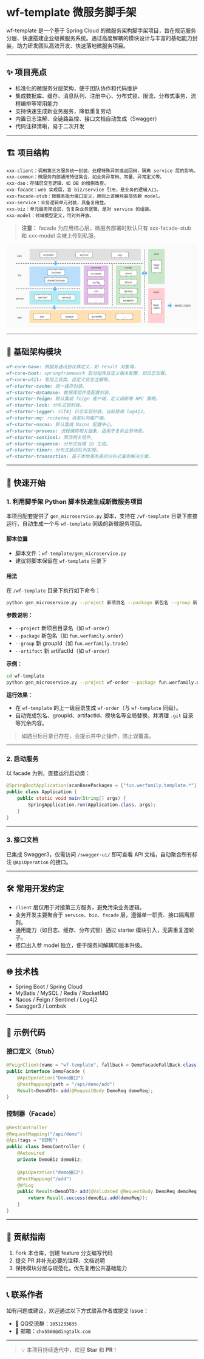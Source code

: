 # wf-template 微服务脚手架

wf-template 是一个基于 Spring Cloud 的微服务架构脚手架项目，旨在规范服务分层、快速搭建企业级微服务系统。通过高度解耦的模块设计与丰富的基础能力封装，助力研发团队高效开发、快速落地微服务项目。

---

## ✨ 项目亮点

- 标准化的微服务分层架构，便于团队协作和代码维护
- 集成数据库、缓存、消息队列、注册中心、分布式锁、限流、分布式事务、流程编排等常用能力
- 支持快速生成新业务服务，降低重复劳动
- 内置日志注解、全链路监控、接口文档自动生成（Swagger）
- 代码注释清晰，易于二次开发

---

## 🏗️ 项目结构

```markdown
xxx-client：调用第三方服务统一封装，处理特殊异常或返回码，隔离 service 层的影响。
xxx-common：微服务内部通用特征集合，如业务异常码、常量、异常定义等。
xxx-dao：存储层交互逻辑，如 DB 的增删改查。
xxx-facade：web 实现层，含 biz/service 引用，是业务的逻辑入口。
xxx-facade-stub：微服务能力接口定义，原则上该模块最简依赖 model。
xxx-service：业务逻辑单元封装，具备复用性。
xxx-biz：单元服务聚合层，含复杂业务逻辑，是对 service 的组装。
xxx-model：领域模型定义，可对外开放。
```

> **注意：** facade 为应用核心层，微服务部署时默认只有 xxx-facade-stub 和 xxx-model 会被上传到私服。

![项目结构图](structure.jpg)

---

## 🧩 基础架构模块

```markdown
wf-core-base: 微服务通讯协议体定义，如 result 对象等。
wf-core-boot: springframework 启动组件自定义相关配置，如日志加载。
wf-core-util: 常用工具类、自定义日志注解等。
wf-starter-cache: 统一缓存封装。
wf-starter-database: 数据库组件及配置封装。
wf-starter-feign: 默认集成 feign 客户端，定义熔断等 RPC 策略。
wf-starter-lock: 分布式锁封装。
wf-starter-logger: slf4j 日志实现封装，当前使用 log4j2。
wf-starter-mq: rocketmq 消息队列客户端。
wf-starter-nacos: 默认集成 Nacos 配置中心。
wf-starter-process: 流程编排相关抽象，适用于复杂业务场景。
wf-starter-sentinel: 限流相关组件。
wf-starter-sequence: 分布式自增 ID 生成。
wf-starter-timer: 分布式延迟队列实现。
wf-starter-transaction: 基于本地事务表的分布式事务解决方案。
```

---

## 🚀 快速开始

### 1. 利用脚手架 Python 脚本快速生成新微服务项目

本项目配套提供了 `gen_microservice.py` 脚本，支持在 `/wf-template` 目录下直接运行，自动生成一个与 `wf-template` 同级的新微服务项目。

#### 脚本位置

- 脚本文件：`wf-template/gen_microservice.py`
- 建议将脚本保留在 `wf-template` 目录下

#### 用法

在 `/wf-template` 目录下执行如下命令：

```bash
python gen_microservice.py --project 新项目名 --package 新包名 --group 新groupId --artifact 新artifactId
```

**参数说明：**

- `--project`   新项目目录名（如 `wf-order`）
- `--package`   新包名（如 `fun.werfamily.order`）
- `--group`     新 groupId（如 `fun.werfamily.trade`）
- `--artifact`  新 artifactId（如 `wf-order`）

**示例：**

```bash
cd wf-template
python gen_microservice.py --project wf-order --package fun.werfamily.order --group fun.werfamily.trade --artifact wf-order
```

**运行效果：**

- 在 `wf-template` 的上一级目录生成 `wf-order`（与 `wf-template` 同级）。
- 自动完成包名、groupId、artifactId、模块名等全局替换，并清理 `.git` 目录等冗余内容。

> 如遇目标目录已存在，会提示并中止操作，防止误覆盖。

---

### 2. 启动服务

以 facade 为例，直接运行启动类：

```java
@SpringBootApplication(scanBasePackages = {"fun.werfamily.template.*"})
public class Application {
    public static void main(String[] args) {
        SpringApplication.run(Application.class, args);
    }
}
```

---

### 3. 接口文档

已集成 Swagger3，仅需访问 `/swagger-ui/` 即可查看 API 文档，自动聚合所有标注 `@ApiOperation` 的接口。

---

## 🛠️ 常用开发约定

- `client` 层仅用于对接第三方服务，避免污染业务逻辑。
- 业务开发主要聚合于 `service`、`biz`、`facade` 层，遵循单一职责、接口隔离原则。
- 通用能力（如日志、缓存、分布式锁）通过 starter 模块引入，无需重复造轮子。
- 接口出入参 model 独立，便于服务间解耦和版本升级。

---

## 🌐 技术栈

- Spring Boot / Spring Cloud
- MyBatis / MySQL / Redis / RocketMQ
- Nacos / Feign / Sentinel / Log4j2
- Swagger3 / Lombok

---

## 📝 示例代码

### 接口定义（Stub）

```java
@FeignClient(name = "wf-template", fallback = DemoFacadeFallBack.class)
public interface DemoFacade {
    @ApiOperation("Demo接口")
    @PostMapping(path = "/api/demo/add")
    Result<DemoDTO> add(@RequestBody DemoReq demoReq);
}
```

### 控制器（Facade）

```java
@RestController
@RequestMapping("/api/demo")
@Api(tags = "DEMO")
public class DemoController {
    @Autowired
    private DemoBiz demoBiz;

    @ApiOperation("demo接口")
    @PostMapping("/add")
    @WfLog
    public Result<DemoDTO> add(@Validated @RequestBody DemoReq demoReq) {
        return Result.success(demoBiz.add(demoReq));
    }
}
```

---

## 🙏 贡献指南

1. Fork 本仓库，创建 feature 分支编写代码
2. 提交 PR 并补充必要的注释、文档说明
3. 保持模块分层与规范化，优先复用公共基础能力

---

## 📞 联系作者

如有问题或建议，欢迎通过以下方式联系作者或提交 Issue：

- 💬 QQ交流群：`1051233835`
- 📧 邮箱：`chx5508@dingtalk.com`  

---

> 💡 本项目持续迭代中，欢迎 **Star** 和 **PR**！
